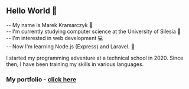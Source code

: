 ## Hello World :wave:
-- My name is Marek Kramarczyk :pencil: <br>
-- I'm currently studying computer science at the University of Silesia 📖<br>
-- I'm interested in web development :computer: <br>
-- Now I'm learning Node.js (Express) and Laravel. :blue_book: <br>

I started my programming adventure at a technical school in 2020. Since then, I have been training my skills in various languages.

### My portfolio -  [click here](https://marek-kramarczyk.vercel.app/)

